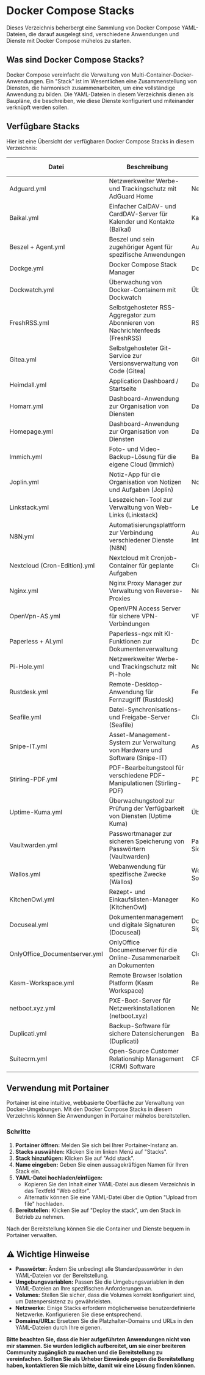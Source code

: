 #  Docker Compose Stacks 

Dieses Verzeichnis beherbergt eine Sammlung von Docker Compose YAML-Dateien, die darauf ausgelegt sind, verschiedene Anwendungen und Dienste mit Docker Compose mühelos zu starten.

##  Was sind Docker Compose Stacks?

Docker Compose vereinfacht die Verwaltung von Multi-Container-Docker-Anwendungen. Ein "Stack" ist im Wesentlichen eine Zusammenstellung von Diensten, die harmonisch zusammenarbeiten, um eine vollständige Anwendung zu bilden. Die YAML-Dateien in diesem Verzeichnis dienen als Baupläne, die beschreiben, wie diese Dienste konfiguriert und miteinander verknüpft werden sollen.

##  Verfügbare Stacks

Hier ist eine Übersicht der verfügbaren Docker Compose Stacks in diesem Verzeichnis:

| Datei                     | Beschreibung                                                                                              | Tags                     | Link zum offiziellen GitHub-Repository                                                                                                  |
|---------------------------|-----------------------------------------------------------------------------------------------------------|--------------------------|--------------------------------------------------------------------------------------------------------------------|
| Adguard.yml               | Netzwerkweiter Werbe- und Trackingschutz mit AdGuard Home                                                 | Netzwerk, Sicherheit      | [AdGuardTeam/AdGuardHome](https://github.com/AdGuardTeam/AdGuardHome)                                               |
| Baikal.yml                | Einfacher CalDAV- und CardDAV-Server für Kalender und Kontakte (Baïkal)                                     | Kalender, Kontakte       | [sabre-io/Baikal](https://github.com/sabre-io/Baikal)                                                              |
| Beszel + Agent.yml        | Beszel und sein zugehöriger Agent für spezifische Anwendungen                                               | Automatisierung, Agent    | [beszel-dev/beszel](https://www.google.com/search?q=https://github.com/beszel-dev/beszel)                                                             |
| Dockge.yml                | Docker Compose Stack Manager                                                                              | Docker, Verwaltung        | [louislam/dockge](https://github.com/louislam/dockge)                                                               |
| Dockwatch.yml             | Überwachung von Docker-Containern mit Dockwatch                                                             | Überwachung, Docker       | [dockwatch/dockwatch](https://www.google.com/search?q=https://github.com/dockwatch/dockwatch)                                                       |
| FreshRSS.yml              | Selbstgehosteter RSS-Aggregator zum Abonnieren von Nachrichtenfeeds (FreshRSS)                             | RSS, Nachrichten           | [FreshRSS/FreshRSS](https://github.com/FreshRSS/FreshRSS)                                                           |
| Gitea.yml                 | Selbstgehosteter Git-Service zur Versionsverwaltung von Code (Gitea)                                        | Git, Versionsverwaltung  | [go-gitea/gitea](https://github.com/go-gitea/gitea)                                                                 |
| Heimdall.yml              | Application Dashboard / Startseite                                                                        | Dashboard, Tools           | [linuxserver/Heimdall](https://github.com/linuxserver/Heimdall)                                                       |
| Homarr.yml                | Dashboard-Anwendung zur Organisation von Diensten                                                           | Dashboard, Tools           | [ajnart/homarr](https://github.com/ajnart/homarr)                                                                    |
| Homepage.yml              | Dashboard-Anwendung zur Organisation von Diensten                                                           | Dashboard, Tools           | [gethomepage/homepage](https://github.com/gethomepage/homepage)                                                       |
| Immich.yml                | Foto- und Video-Backup-Lösung für die eigene Cloud (Immich)                                                 | Backup, Multimedia       | [immich-app/immich](https://github.com/immich-app/immich)                                                             |
| Joplin.yml                | Notiz-App für die Organisation von Notizen und Aufgaben (Joplin)                                            | Notizen, Organisation      | [laurent22/joplin](https://github.com/laurent22/joplin)                                                              |
| Linkstack.yml             | Lesezeichen-Tool zur Verwaltung von Web-Links (Linkstack)                                                    | Lesezeichen, Tools        | [linkstackorg/linkstack](https://github.com/linkstackorg/linkstack)                                                 |
| N8N.yml                   | Automatisierungsplattform zur Verbindung verschiedener Dienste (N8N)                                       | Automatisierung, Integration| [n8n-io/n8n](https://github.com/n8n-io/n8n)                                                                         |
| Nextcloud (Cron-Edition).yml| Nextcloud mit Cronjob-Container für geplante Aufgaben                                                        | Cloud, Produktivität      | [nextcloud/docker](https://github.com/nextcloud/docker) (basiert auf dem offiziellen Nextcloud Docker-Image)      |
| Nginx.yml                 | Nginx Proxy Manager zur Verwaltung von Reverse-Proxies                                                      | Netzwerk, Proxy            | [NginxProxyManager/nginx-proxy-manager](https://github.com/NginxProxyManager/nginx-proxy-manager)                  |
| OpenVpn-AS.yml            | OpenVPN Access Server für sichere VPN-Verbindungen                                                         | VPN, Sicherheit           | [OpenVPN/as-installer](https://www.google.com/search?q=https://github.com/OpenVPN/as-installer)  (offizielle OpenVPN-Distribution)                |
| Paperless + AI.yml        | Paperless-ngx mit KI-Funktionen zur Dokumentenverwaltung                                                    | Dokumente, KI              | [paperless-ngx/paperless-ngx](https://github.com/paperless-ngx/paperless-ngx)                                       |
| Pi-Hole.yml               | Netzwerkweiter Werbe- und Trackingschutz mit Pi-hole                                                       | Netzwerk, Sicherheit      | [pi-hole/pi-hole](https://github.com/pi-hole/pi-hole)                                                               |                               |
| Rustdesk.yml              | Remote-Desktop-Anwendung für Fernzugriff (Rustdesk)                                                         | Fernzugriff, Tools        | [rustdesk/rustdesk](https://github.com/rustdesk/rustdesk)                                                           |
| Seafile.yml               | Datei-Synchronisations- und Freigabe-Server (Seafile)                                                        | Cloud, Dateiverwaltung   | [haiwen/seafile-docker](https://github.com/haiwen/seafile-docker) (offizielles Seafile Docker-Image)                |
| Snipe-IT.yml              | Asset-Management-System zur Verwaltung von Hardware und Software (Snipe-IT)                               | Asset-Management, IT       | [snipe/snipe-it](https://github.com/snipe/snipe-it)                                                                 |
| Stirling-PDF.yml          | PDF-Bearbeitungstool für verschiedene PDF-Manipulationen (Stirling-PDF)                                      | PDF, Tools                | [Stirling-Tools/Stirling-PDF](https://github.com/Stirling-Tools/Stirling-PDF)                                     |
| Uptime-Kuma.yml           | Überwachungstool zur Prüfung der Verfügbarkeit von Diensten (Uptime Kuma)                                    | Überwachung, Tools        | [louislam/uptime-kuma](https://github.com/louislam/uptime-kuma)                                                    |
| Vaultwarden.yml           | Passwortmanager zur sicheren Speicherung von Passwörtern (Vaultwarden)                                       | Passwortmanager, Sicherheit| [dani-garcia/vaultwarden](https://github.com/dani-garcia/vaultwarden)                                               |
| Wallos.yml                | Webanwendung für spezifische Zwecke (Wallos)                                                               | Webanwendung, Sonstiges    | [wallos-io/wallos](https://www.google.com/search?q=https://github.com/wallos-io/wallos)                                                               |
| KitchenOwl.yml      | Rezept- und Einkaufslisten-Manager (KitchenOwl)        | Kochen, Organisation   | [kitchenowl-project/kitchenowl](https://www.google.com/search?q=https://github.com/kitchenowl-project/kitchenowl)              |
| Docuseal.yml      | Dokumentenmanagement und digitale Signaturen (Docuseal)                                                                     | Dokumentenmanagement, Signatur | [docuseal/docuseal](https://github.com/docusealco/docuseal)                     |
| OnlyOffice_Documentserver.yml | OnlyOffice Documentserver für die Online-Zusammenarbeit an Dokumenten | Cloud, Produktivität | [onlyoffice/documentserver](https://github.com/onlyoffice/documentserver) |
| Kasm-Workspace.yml      | Remote Browser Isolation Platform (Kasm Workspace)                                                                | Remote, Browser            | [kasmtech/Kasm-Workspaces](https://www.google.com/search?q=https://github.com/kasmtech/Kasm-Workspaces) 
| netboot.xyz.yml           | PXE-Boot-Server für Netzwerkinstallationen (netboot.xyz)                                          | Netzwerk, Tools        | [netbootxyz/netboot.xyz](https://github.com/netbootxyz/netboot.xyz)                                                        |                                                |
| Duplicati.yml             | Backup-Software für sichere Datensicherungen (Duplicati)                                                     | Backup, Tools            | [duplicati/duplicati](https://github.com/duplicati/duplicati)                                                              |
| Suitecrm.yml              | Open-Source Customer Relationship Management (CRM) Software                                               | CRM, Sales, Open Source  | [salesagility/SuiteCRM](https://github.com/salesagility/SuiteCRM)                                                  |
##  Verwendung mit Portainer

Portainer ist eine intuitive, webbasierte Oberfläche zur Verwaltung von Docker-Umgebungen. Mit den Docker Compose Stacks in diesem Verzeichnis können Sie Anwendungen in Portainer mühelos bereitstellen.

###  Schritte

1.  **Portainer öffnen:** Melden Sie sich bei Ihrer Portainer-Instanz an.
2.  **Stacks auswählen:** Klicken Sie im linken Menü auf "Stacks".
3.  **Stack hinzufügen:** Klicken Sie auf "Add stack".
4.  **Name eingeben:** Geben Sie einen aussagekräftigen Namen für Ihren Stack ein.
5.  **YAML-Datei hochladen/einfügen:**
    * Kopieren Sie den Inhalt einer YAML-Datei aus diesem Verzeichnis in das Textfeld "Web editor".
    * Alternativ können Sie eine YAML-Datei über die Option "Upload from file" hochladen.
6.  **Bereitstellen:** Klicken Sie auf "Deploy the stack", um den Stack in Betrieb zu nehmen.

Nach der Bereitstellung können Sie die Container und Dienste bequem in Portainer verwalten.

## ⚠️ Wichtige Hinweise

* **Passwörter:** Ändern Sie unbedingt alle Standardpasswörter in den YAML-Dateien vor der Bereitstellung.
* **Umgebungsvariablen:** Passen Sie die Umgebungsvariablen in den YAML-Dateien an Ihre spezifischen Anforderungen an.
* **Volumes:** Stellen Sie sicher, dass die Volumes korrekt konfiguriert sind, um Datenpersistenz zu gewährleisten.
* **Netzwerke:** Einige Stacks erfordern möglicherweise benutzerdefinierte Netzwerke. Konfigurieren Sie diese entsprechend.
* **Domains/URLs:** Ersetzen Sie die Platzhalter-Domains und URLs in den YAML-Dateien durch Ihre eigenen.

**Bitte beachten Sie, dass die hier aufgeführten Anwendungen nicht von mir stammen. Sie wurden lediglich aufbereitet, um sie einer breiteren Community zugänglich zu machen und die Bereitstellung zu vereinfachen. Sollten Sie als Urheber Einwände gegen die Bereitstellung haben, kontaktieren Sie mich bitte, damit wir eine Lösung finden können.**